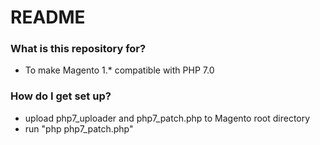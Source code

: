 # README #

### What is this repository for? ###

* To make Magento 1.* compatible with PHP 7.0

### How do I get set up? ###

* upload php7_uploader and php7_patch.php to Magento root directory
* run "php php7_patch.php"